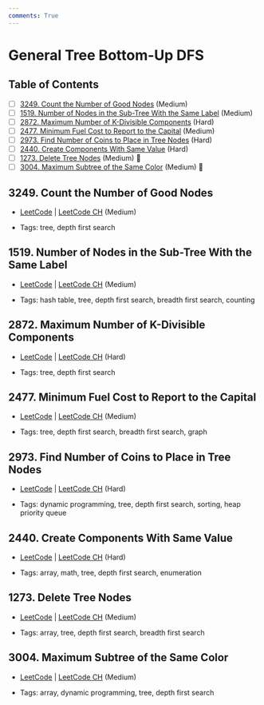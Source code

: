 ```yaml
---
comments: True
---
```


# General Tree Bottom-Up DFS

## Table of Contents

- [ ] [3249. Count the Number of Good Nodes](https://leetcode.cn/problems/count-the-number-of-good-nodes/) (Medium)
- [ ] [1519. Number of Nodes in the Sub-Tree With the Same Label](https://leetcode.cn/problems/number-of-nodes-in-the-sub-tree-with-the-same-label/) (Medium)
- [ ] [2872. Maximum Number of K-Divisible Components](https://leetcode.cn/problems/maximum-number-of-k-divisible-components/) (Hard)
- [ ] [2477. Minimum Fuel Cost to Report to the Capital](https://leetcode.cn/problems/minimum-fuel-cost-to-report-to-the-capital/) (Medium)
- [ ] [2973. Find Number of Coins to Place in Tree Nodes](https://leetcode.cn/problems/find-number-of-coins-to-place-in-tree-nodes/) (Hard)
- [ ] [2440. Create Components With Same Value](https://leetcode.cn/problems/create-components-with-same-value/) (Hard)
- [ ] [1273. Delete Tree Nodes](https://leetcode.cn/problems/delete-tree-nodes/) (Medium) 👑
- [ ] [3004. Maximum Subtree of the Same Color](https://leetcode.cn/problems/maximum-subtree-of-the-same-color/) (Medium) 👑

## 3249. Count the Number of Good Nodes

-   [LeetCode](https://leetcode.com/problems/count-the-number-of-good-nodes/) | [LeetCode CH](https://leetcode.cn/problems/count-the-number-of-good-nodes/) (Medium)

-   Tags: tree, depth first search
## 1519. Number of Nodes in the Sub-Tree With the Same Label

-   [LeetCode](https://leetcode.com/problems/number-of-nodes-in-the-sub-tree-with-the-same-label/) | [LeetCode CH](https://leetcode.cn/problems/number-of-nodes-in-the-sub-tree-with-the-same-label/) (Medium)

-   Tags: hash table, tree, depth first search, breadth first search, counting
## 2872. Maximum Number of K-Divisible Components

-   [LeetCode](https://leetcode.com/problems/maximum-number-of-k-divisible-components/) | [LeetCode CH](https://leetcode.cn/problems/maximum-number-of-k-divisible-components/) (Hard)

-   Tags: tree, depth first search
## 2477. Minimum Fuel Cost to Report to the Capital

-   [LeetCode](https://leetcode.com/problems/minimum-fuel-cost-to-report-to-the-capital/) | [LeetCode CH](https://leetcode.cn/problems/minimum-fuel-cost-to-report-to-the-capital/) (Medium)

-   Tags: tree, depth first search, breadth first search, graph
## 2973. Find Number of Coins to Place in Tree Nodes

-   [LeetCode](https://leetcode.com/problems/find-number-of-coins-to-place-in-tree-nodes/) | [LeetCode CH](https://leetcode.cn/problems/find-number-of-coins-to-place-in-tree-nodes/) (Hard)

-   Tags: dynamic programming, tree, depth first search, sorting, heap priority queue
## 2440. Create Components With Same Value

-   [LeetCode](https://leetcode.com/problems/create-components-with-same-value/) | [LeetCode CH](https://leetcode.cn/problems/create-components-with-same-value/) (Hard)

-   Tags: array, math, tree, depth first search, enumeration
## 1273. Delete Tree Nodes

-   [LeetCode](https://leetcode.com/problems/delete-tree-nodes/) | [LeetCode CH](https://leetcode.cn/problems/delete-tree-nodes/) (Medium)

-   Tags: array, tree, depth first search, breadth first search
## 3004. Maximum Subtree of the Same Color

-   [LeetCode](https://leetcode.com/problems/maximum-subtree-of-the-same-color/) | [LeetCode CH](https://leetcode.cn/problems/maximum-subtree-of-the-same-color/) (Medium)

-   Tags: array, dynamic programming, tree, depth first search

